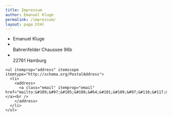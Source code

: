 ```yaml
---
title: Impressum
author: Emanuel Kluge
permalink: /impressum/
layout: page.html
---
```

<div id="hcard-Emanuel-Kluge" class="vcard">
  <div id="hcard-Emanuel-Kluge" class="vcard">
    <ul>
      <li itemscope itemtype="http://schema.org/Person">
        <span class="fn" itemprop="name">Emanuel Kluge</span>
      </li>
      <li itemprop="address" itemscope itemtype="http://schema.org/PostalAddress">
        <span class="street-address" itemprop="streetAddress"><br /> Bahrenfelder Chaussee 96b<br /> </span>
      </li>
      <li itemprop="address" itemscope itemtype="http://schema.org/PostalAddress">
        <span class="adr"><br /> <span class="postal-code" itemprop="postalCode">22761</span> <span class="locality" itemprop="addressLocality">Hamburg</span><br /> </span>
      </li>
    </ul>
    
    <ul itemprop="address" itemscope itemtype="http://schema.org/PostalAddress">
      <li>
        <address>
          <a class="email" itemprop="email" href="mailto:&#109;&#97;&#105;&#108;&#64;&#101;&#109;&#97;&#110;&#117;&#101;&#108;&#45;&#107;&#108;&#117;&#103;&#101;&#46;&#100;&#101;">&#109;&#97;&#105;&#108;&#64;&#101;&#109;&#97;&#110;&#117;&#101;&#108;&#45;&#107;&#108;&#117;&#103;&#101;&#46;&#100;&#101;</a><br />
        </address>
      </li>
    </ul>
  </div>
</div>
